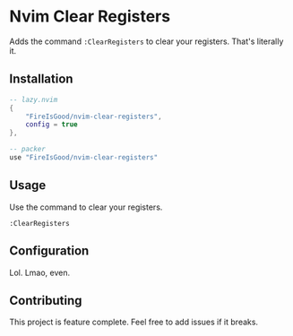 # Nvim Clear Registers

Adds the command `:ClearRegisters` to clear your registers. That's literally it.

## Installation

```lua
-- lazy.nvim
{
	"FireIsGood/nvim-clear-registers",
	config = true
},

-- packer
use "FireIsGood/nvim-clear-registers"
```

## Usage

Use the command to clear your registers.

```
:ClearRegisters
```

## Configuration

Lol. Lmao, even.

## Contributing

This project is feature complete. Feel free to add issues if it breaks.
